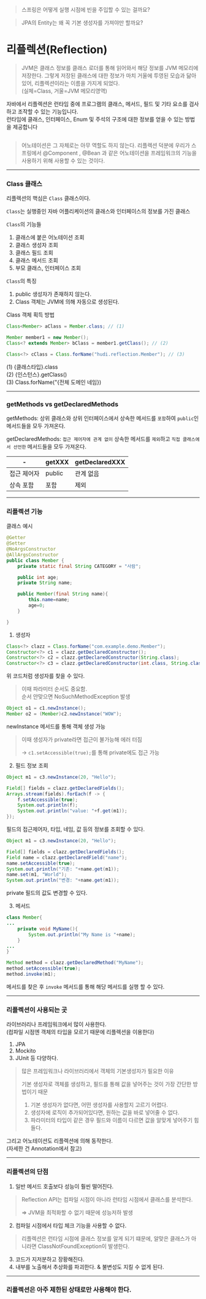 > 스프링은 어떻게 실행 시점에 빈을 주입할 수 있는 걸까요?

> JPA의 Entity는 왜 꼭 기본 생성자를 가져야만 할까요?

# 리플렉션(Reflection)

> JVM은 클래스 정보를 클래스 로더를 통해 읽어와서 해당 정보를 JVM 메모리에 저장한다. 그렇게 저장된 클래스에 대한 정보가 마치 거울에 투영된 모습과 닮아있어, 리플렉션이라는 이름을 가지게 되었다.<br>
(실체=Class, 거울=JVM 메모리영역)

자바에서 리플렉션은 런타임 중에 프로그램의 클래스, 메서드, 필드 및 기타 요소를 검사하고 조작할 수 있는 기능입니다.<br>
런타임에 클래스, 인터페이스, Enum 및 주석의 구조에 대한 정보를 얻을 수 있는 방법을 제공합니다

```java

```

> 어노테이션은 그 자체로는 아무 역할도 하지 않는다. 리플렉션 덕분에 우리가 스프링에서 @Component , @Bean 과 같은 어노테이션을 프레임워크의 기능을 사용하기 위해 사용할 수 있는 것이다.

---

### Class 클래스

리플렉션의 핵심은 ```Class``` 클래스이다.

```Class```는 실행중인 자바 어플리케이션의 클래스와 인터페이스의 정보를 가진 클래스

```Class```의 기능들
1. 클래스에 붙은 어노테이션 조회
2. 클래스 생성자 조회
3. 클래스 필드 조회
4. 클래스 메서드 조회
5. 부모 클래스, 인터페이스 조회

```Class```의 특징
1. public 생성자가 존재하지 않는다.
2. Class 객체는 JVM에 의해 자동으로 생성된다.

Class 객체 획득 방법

```java
Class<Member> aClass = Member.class; // (1)

Member member1 = new Member();
Class<? extends Member> bClass = member1.getClass(); // (2)

Class<?> cClass = Class.forName("hudi.reflection.Member"); // (3)
```

(1) {클래스타입}.class<br>
(2) {인스턴스}.getClass()<br>
(3) Class.forName("{전체 도메인 네임})

---

### getMethods vs getDeclaredMethods

getMethods: 상위 클래스와 상위 인터페이스에서 상속한 메서드를 `포함`하여 `public`인 메서드들을 모두 가져온다.

getDeclaredMethods: `접근 제어자에 관계 없이` 상속한 메서드를 `제외`하고 `직접 클래스에서 선언한` 메서드들을 모두 가져온다.

|-|getXXX|getDeclaredXXX|
|--|--|--|
|접근 제어자|public|관계 없음|
|상속 포함|포함|제외|

---

### 리플렉션 기능

클래스 예시

```java
@Getter
@Setter
@NoArgsConstructor
@AllArgsConstructor
public class Member {
    private static final String CATEGORY = "사람";

    public int age;
    private String name;

    public Member(final String name){
        this.name=name;
        age=0;
    }

}
```

1. 생성자

```java
Class<?> clazz = Class.forName("com.example.demo.Member");
Constructor<?> c1 = clazz.getDeclaredConstructor();
Constructor<?> c2 = clazz.getDeclaredConstructor(String.class);
Constructor<?> c3 = clazz.getDeclaredConstructor(int.class, String.class);
```

위 코드처럼 생성자를 찾을 수 있다.
> 이때 파라미터 순서도 중요함.<br>
> 순서 안맞으면 NoSuchMethodException 발생

```java
Object o1 = c1.newInstance();
Member o2 = (Member)c2.newInstance("WOW");
```

newInstance 메서드를 통해 객체 생성 가능<br>

> 이때 생성자가 private라면 접근이 불가능해 에러 터짐
>
> -> ```c1.setAccessible(true);```를 통해 private에도 접근 가능

2. 필드 정보 조회

```java
Object m1 = c3.newInstance(20, "Hello");

Field[] fields = clazz.getDeclaredFields();
Arrays.stream(fields).forEach(f -> {
    f.setAccessible(true);
    System.out.println(f);
    System.out.println("value: "+f.get(m1));
});
```

필드의 접근제어자, 타입, 네임, 값 등의 정보를 조회할 수 있다.

```java
Object m1 = c3.newInstance(20, "Hello");

Field[] fields = clazz.getDeclaredFields();
Field name = clazz.getDeclaredField("name");
name.setAccessible(true);
System.out.println("기존: "+name.get(m1));
name.set(m1, "World");
System.out.println("변경: "+name.get(m1));
```

private 필드의 값도 변경할 수 있다.

3. 메서드


```java
class Member{
...
    private void MyName(){
        System.out.println("My Name is "+name);
    }
...
}

Method method = clazz.getDeclaredMethod("MyName");
method.setAccessible(true);
method.invoke(m1);

```

메서드를 찾은 후 ```invoke``` 메서드를 통해 해당 메서드를 실행 할 수 있다.

---

### 리플렉션이 사용되는 곳

라이브러리나 프레임워크에서 많이 사용한다.<br>
(컴파일 시점엔 객체의 타입을 모르기 때문에 리플렉션을 이용한다)

1. JPA
2. Mockito
3. JUnit
등 다양하다.

> 많은 프레임워크나 라이브러리에서 객체의 기본생성자가 필요한 이유
>
> 기본 생성자로 객체를 생성하고, 필드를 통해 값을 넣어주는 것이 가장 간단한 방법이기 때문
>
> 1. 기본 생성자가 없다면, 어떤 생성자를 사용할지 고르기 어렵다.
> 2. 생성자에 로직이 추가되어있다면, 원하는 값을 바로 넣어줄 수 없다.
> 3. 파라미터의 타입이 같은 경우 필드와 이름이 다르면 값을 알맞게 넣어주기 힘들다.

그리고 어노테이션도 리플렉션에 의해 동작한다.<br>
(자세한 건 Annotation에서 참고)

---

### 리플렉션의 단점

1. 일반 메서드 호출보다 성능이 훨씬 떨어진다.
> Reflection API는 컴파일 시점이 아니라 런타임 시점에서 클래스를 분석한다.
>
> => JVM을 최적화할 수 없기 때문에 성능저하 발생
2. 컴파일 시점에서 타입 체크 기능을 사용할 수 없다.
> 리플렉션은 런타임 시점에 클래스 정보를 알게 되기 떄문에, 알맞은 클래스가 아니라면 ClassNotFoundException이 발생한다.
3. 코드가 지저분하고 장황해진다.
4. 내부를 노출해서 추상화를 파괴한다. & 불변성도 지킬 수 없게 된다.

---

### 리플렉션은 아주 제한된 상태로만 사용해야 한다.


